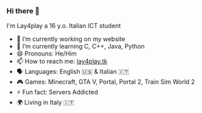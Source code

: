 ### Hi there 👋
I'm Lay4play a 16 y.o. Italian ICT student
- 🔭 I’m currently working on my website
- 🌱 I’m currently learning C, C++, Java, Python
- 😄 Pronouns: He/Him
- 📫 How to reach me: [lay4play.tk](https://lay4play.tk)
- 🗣️ Languages: English 🇺🇸 & Italian 🇮🇹
- 🎮 Games:  Minecraft, GTA V, Portal, Portal 2, Train Sim World 2 
- ⚡ Fun fact: Servers Addicted
- 🌍 Living in Italy 🇮🇹


<!--
**lay4play/lay4play** is a ✨ _special_ ✨ repository because its `README.md` (this file) appears on your GitHub profile.

Here are some ideas to get you started:

- 🔭 I’m currently working on ...
- 🌱 I’m currently learning ...
- 👯 I’m looking to collaborate on ...
- 🤔 I’m looking for help with ...
- 💬 Ask me about ...
- 📫 How to reach me: ...
- 😄 Pronouns: ...
- ⚡ Fun fact: ...
-->
